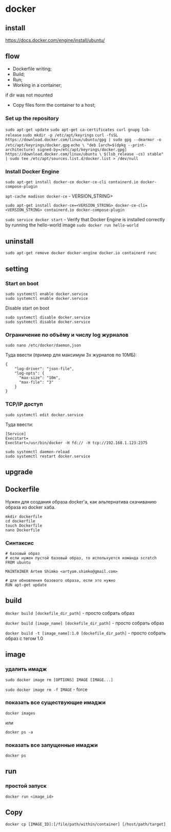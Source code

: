 # docker

## install

https://docs.docker.com/engine/install/ubuntu/


## flow

+ Dockerfile writing;
+ Build;
+ Run;
+ Working in a container;

if dir was not mounted

+ Copy files form the container to a host;

### Set up the repository

`sudo apt-get update`
`sudo apt-get ca-certificates curl gnupg lsb-release`
`sudo mkdir -p /etc/apt/keyrings`
`curl -fsSL https://download.docker.com/linux/ubuntu/gpg | sudo gpg --dearmor -o /etc/apt/keyrings/docker.gpg`
`echo \
  "deb [arch=$(dpkg --print-architecture) signed-by=/etc/apt/keyrings/docker.gpg] https://download.docker.com/linux/ubuntu \
  $(lsb_release -cs) stable" | sudo tee /etc/apt/sources.list.d/docker.list > /dev/null`

 ### Install Docker Engine

`sudo apt-get install docker-ce docker-ce-cli containerd.io docker-compose-plugin`

`apt-cache madison docker-ce`  - VERSION_STRING>

`sudo apt-get install docker-ce=<VERSION_STRING> docker-ce-cli=<VERSION_STRING> containerd.io docker-compose-plugin`

`sudo service docker start` - Verify that Docker Engine is installed correctly by running the hello-world image
`sudo docker run hello-world`

## uninstall

`sudo apt-get remove docker docker-engine docker.io containerd runc`

## setting

### Start on boot
```
sudo systemctl enable docker.service
sudo systemctl enable docker.service
```
Disable start on boot
```
sudo systemctl disable docker.service
sudo systemctl disable docker.service
```

### Ограничение по объёму и числу log журналов
`sudo nano /etc/docker/daemon,json`

Туда ввести (пример для максимум 3х журналов по 10МБ):
```
{
    "log-driver": "json-file",
    "log-opts": {
      "max-size": "10m",
      "max-file": "3"
    }
}
```

### TCP/IP доступ
`sudo systemctl edit docker.service`

Туда ввести:
```
[Service]
Execstart=
ExecStart=/usr/bin/docker -H fd:// -H tcp://192.168.1.123:2375
```

```
sudo systemctl daemon-reload
sudo systemctl restart docker.service
```

## upgrade

## Dockerfile

Нужен для создания образа docker'а, как альтернатива скачиванию образа из docker хаба.

```
mkdir dockerfile
cd dockerfile
touch Dockerfile
nano Dockerfile
```

### Синтаксис
```
# базовый образ
# если нужен пустой базовый образ, то испольхуется команда scratch
FROM ubuntu

MAINTAINER Artem Shimko <artyom.shimko@gmail.com>

# для обновления базового образа, если это нужно
RUN apt-get update
```


## build

`docker build [dockefile_dir_path]` - просто собрать образ

`docker build [image_name] [dockefile_dir_path]` - просто собрать образ

`docker build -t [image_name]:1.0 [dockefile_dir_path]` - просто собрать образ с тегом 1.0


## image

### удалить имадж
`sudo docker image rm [OPTIONS] IMAGE [IMAGE...]`

`sudo docker image rm -f IMAGE` - force

### показать все существующие имаджи
`docker images` 

или

`docker ps -a `

### показать все запущенные имаджи
`docker ps`


## run


### простой запуск
`docker run <image_id>`


## Copy

`docker cp [IMAGE_ID]:[/file/path/within/container] [/host/path/target]`